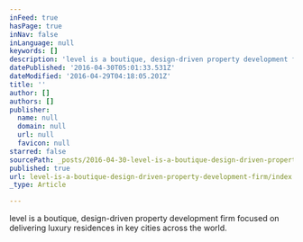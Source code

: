 ```yaml
---
inFeed: true
hasPage: true
inNav: false
inLanguage: null
keywords: []
description: 'level is a boutique, design-driven property development firm focused on delivering luxury residences in key cities across the world.'
datePublished: '2016-04-30T05:01:33.531Z'
dateModified: '2016-04-29T04:18:05.201Z'
title: ''
author: []
authors: []
publisher:
  name: null
  domain: null
  url: null
  favicon: null
starred: false
sourcePath: _posts/2016-04-30-level-is-a-boutique-design-driven-property-development-firm.md
published: true
url: level-is-a-boutique-design-driven-property-development-firm/index.html
_type: Article

---
```

level is a boutique, design-driven property development firm focused on delivering luxury residences in key cities across the world.